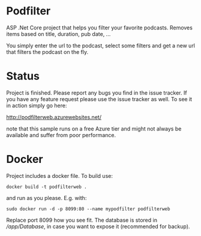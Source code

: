 # Podfilter
ASP .Net Core project that helps you filter your favorite podcasts. Removes items based on title, duration, pub date, ...

You simply enter the url to the podcast, select some filters and get a new url that filters the podcast on the fly.

# Status
Project is finished. Please report any bugs you find in the issue tracker. If you have any feature request please use the issue tracker as well. To see it in action simply go here:

http://podfilterweb.azurewebsites.net/

note that this sample runs on a free Azure tier and might not always be available and suffer from poor performance.

# Docker
Project includes a docker file. To build use:

	docker build -t podfilterweb .  

and run as you please. E.g. with:

	sudo docker run -d -p 8099:80 --name mypodfilter podfilterweb

Replace port 8099 how you see fit. The database is stored in _/app/Database_, in case you want to expose it (recommended for backup).
